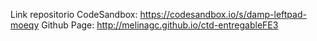 Link repositorio CodeSandbox: https://codesandbox.io/s/damp-leftpad-moeqy
Github Page: http://melinagc.github.io/ctd-entregableFE3
